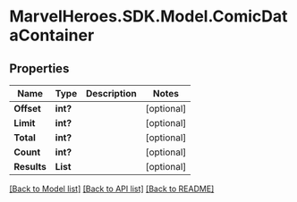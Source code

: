 # MarvelHeroes.SDK.Model.ComicDataContainer
## Properties

Name | Type | Description | Notes
------------ | ------------- | ------------- | -------------
**Offset** | **int?** |  | [optional] 
**Limit** | **int?** |  | [optional] 
**Total** | **int?** |  | [optional] 
**Count** | **int?** |  | [optional] 
**Results** | **List** |  | [optional] 

[[Back to Model list]](../README.md#documentation-for-models) [[Back to API list]](../README.md#documentation-for-api-endpoints) [[Back to README]](../README.md)

